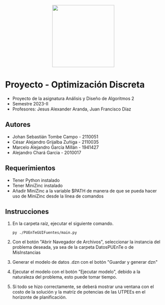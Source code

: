 <p align='center'>
  <img width='200' heigth='225' src='https://user-images.githubusercontent.com/62605744/171186764-43f7aae0-81a9-4b6e-b4ce-af963564eafb.png'>
</p>

# Proyecto - Optimización Discreta

- Proyecto de la asignatura Análisis y Diseño de Algoritmos 2
- Semestre 2023-II
- Profesores: Jesus Alexander Aranda, Juan Francisco Díaz

## Autores

- Johan Sebastián Tombe Campo - 2110051
- César Alejandro Grijalba Zuñiga - 2110035
- Marcelo Alejandro García Millán - 1941427
- Alejandro Chará Garcia - 2010017

## Requerimientos

- Tener Python instalado
- Tener MiniZinc instalado
- Añadir MiniZinc a la variable $PATH de manera de que se pueda hacer uso de MiniZinc desde la línea de comandos

## Instrucciones

1. En la carpeta raíz, ejecutar el siguiente comando.

   ```
   py ./PUEnTeGUIFuentes/main.py
   ```

2. Con el botón "Abrir Navegador de Archivos", seleccionar la instancia del problema deseada, ya sea de la carpeta DatosPUEnTe o de MisInstancias

3. Generar el modelo de datos .dzn con el botón "Guardar y generar dzn"

4. Ejecutar el modelo con el botón "Ejecutar modelo", debido a la naturaleza del problema, esto puede tomar tiempo.

5. Si todo se hizo correctamente, se deberá mostrar una ventana con el costo de la solución y la matríz de potencias de las UTPEEs en el horizonte de planificación.
